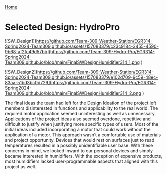 [Home](/index.md)
# **Selected Design: HydroPro**



![SW_Design1](https://github.com/Team-309-Weather-Station/EGR314-Spring2024-Team309.github.io/assets/157083379/c23c9184-3455-4590-9b68-af2fc49d57bb](https://github.com/Team-309-Hydro-Pro/EGR314-Spring2024-Team309.github.io/blob/main/FinalSWDesignHumidifier314_1.png )


![SW_Design2](https://github.com/Team-309-Weather-Station/EGR314-Spring2024-Team309.github.io/assets/157083379/e102d709-9c59-48ec-83aa-51bd3bc0d729](https://github.com/Team-309-Hydro-Pro/EGR314-Spring2024-Team309.github.io/blob/main/FinalSWDesignHumidifier314_2.png )







The final ideas the team had left for the Design Ideation of the project left members disinterested in functions and applicability to the real world. The required motor application seemed uninteresting as well as unnecessary. Applications of the project ideas also seemed overdone, repetitive and difficult to justify when justifying more specific types of users. Most of the initial ideas included incorporating a motor that could work without the application of a motor. This approach wasn’t a comfortable use of materials and project opportunity. Devices that would rest on surfaces just to read temperatures resulted in a possibly unidentifiable user base. With these concerns in mind, we looked inward to our personal devices and simply became interested in humidifiers. With the exception of expensive products, most humidifiers lacked user-programmable aspects that aligned with this project as well.
